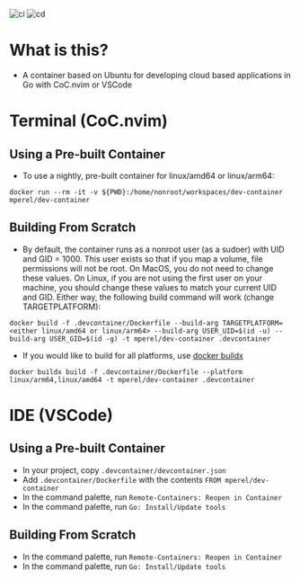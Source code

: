 ![ci](https://github.com/michaelperel/dev-container/workflows/ci/badge.svg)
![cd](https://github.com/michaelperel/dev-container/workflows/cd/badge.svg)

# What is this?

- A container based on Ubuntu for developing cloud based applications in Go
  with CoC.nvim or VSCode

# Terminal (CoC.nvim)

## Using a Pre-built Container

- To use a nightly, pre-built container for linux/amd64 or linux/arm64:

```
docker run --rm -it -v ${PWD}:/home/nonroot/workspaces/dev-container mperel/dev-container
```

## Building From Scratch

- By default, the container runs as a nonroot user (as a sudoer) with UID and GID = 1000. This user exists
  so that if you map a volume, file permissions will not be root. On MacOS, you do not need
  to change these values. On Linux, if you are not using the first user on your
  machine, you should change these values to match your current
  UID and GID. Either way, the following build command will work (change TARGETPLATFORM):

```
docker build -f .devcontainer/Dockerfile --build-arg TARGETPLATFORM=<either linux/amd64 or linux/arm64> --build-arg USER_UID=$(id -u) --build-arg USER_GID=$(id -g) -t mperel/dev-container .devcontainer
```

- If you would like to build for all platforms, use [docker buildx](https://github.com/docker/buildx)

```
docker buildx build -f .devcontainer/Dockerfile --platform linux/arm64,linux/amd64 -t mperel/dev-container .devcontainer
```

# IDE (VSCode)

## Using a Pre-built Container

- In your project, copy `.devcontainer/devcontainer.json`
- Add `.devcontainer/Dockerfile` with the contents `FROM mperel/dev-container`
- In the command palette, run `Remote-Containers: Reopen in Container`
- In the command palette, run `Go: Install/Update tools`

## Building From Scratch

- In the command palette, run `Remote-Containers: Reopen in Container`
- In the command palette, run `Go: Install/Update tools`
